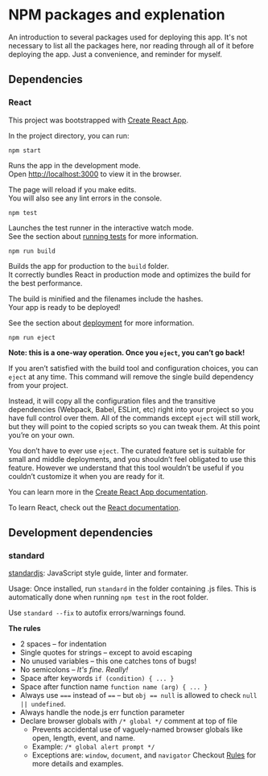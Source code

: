 # NPM packages and explenation

An introduction to several packages used for deploying this app. It's not
necessary to list all the packages here, nor reading through all of it before
deploying the app. Just a convenience, and reminder for myself.

## Dependencies

### React

This project was bootstrapped with [Create React App](https://github.com/facebook/create-react-app).

In the project directory, you can run:

`npm start`

Runs the app in the development mode.<br>
Open [http://localhost:3000](http://localhost:3000) to view it in the browser.

The page will reload if you make edits.<br>
You will also see any lint errors in the console.

`npm test`

Launches the test runner in the interactive watch mode.<br>
See the section about [running tests](https://facebook.github.io/create-react-app/docs/running-tests) for more information.

`npm run build`

Builds the app for production to the `build` folder.<br>
It correctly bundles React in production mode and optimizes the build for the best performance.

The build is minified and the filenames include the hashes.<br>
Your app is ready to be deployed!

See the section about [deployment](https://facebook.github.io/create-react-app/docs/deployment) for more information.

`npm run eject`

**Note: this is a one-way operation. Once you `eject`, you can’t go back!**

If you aren’t satisfied with the build tool and configuration choices, you can `eject` at any time. This command will remove the single build dependency from your project.

Instead, it will copy all the configuration files and the transitive dependencies (Webpack, Babel, ESLint, etc) right into your project so you have full control over them. All of the commands except `eject` will still work, but they will point to the copied scripts so you can tweak them. At this point you’re on your own.

You don’t have to ever use `eject`. The curated feature set is suitable for small and middle deployments, and you shouldn’t feel obligated to use this feature. However we understand that this tool wouldn’t be useful if you couldn’t customize it when you are ready for it.

You can learn more in the [Create React App documentation](https://facebook.github.io/create-react-app/docs/getting-started).

To learn React, check out the [React documentation](https://reactjs.org/).

## Development dependencies

### standard

[standardjs](https://standardjs.com/): JavaScript style guide, linter and formater.

Usage: Once installed, run `standard` in the folder containing .js files.
This is automatically done when running `npm test` in the root folder.

Use `standard --fix` to autofix errors/warnings found.

__The rules__

- 2 spaces – for indentation
- Single quotes for strings – except to avoid escaping
- No unused variables – this one catches tons of bugs!
- No semicolons – _It's fine. Really!_
- Space after keywords `if (condition) { ... }`
- Space after function name `function name (arg) { ... }`
- Always use `===` instead of `==` – but `obj == null` is allowed to check `null || undefined`.
- Always handle the node.js err function parameter
- Declare browser globals with `/* global */` comment at top of file
    - Prevents accidental use of vaguely-named browser globals like open, length, event, and name.
    - Example: `/* global alert prompt */`
    - Exceptions are: `window`, `document`, and `navigator`
Checkout [Rules](https://github.com/standard/standard/blob/master/RULES.md#javascript-standard-style) for more details and examples.
